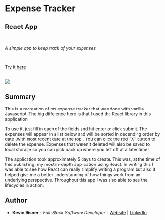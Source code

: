 # Expense Tracker
## React App

<br>

_A simple app to keep track of your expenses_

<br>

Try it [here](https://expense-tracker-kbiz65.herokuapp.com/)

<br>

<image src="src/Screen Shot 2021-01-08 at 10.16.24 AM.png">

## Summary

This is a recreation of my expense tracker that was done with vanilla Javascript. The big difference here is that I used the React library in this application.

To use it, just fill in each of the fields and hit enter or click submit. The expenses will appear in a list below and will be sorted in decending order by date (with most recent date at the top). You can click the red "X" button to delete the expense. Expenses that weren't deleted will also be saved to local storage so you can pick back up where you left off at a later time!

The application took approximately 5 days to create. This was, at the time of this publishing, my most in-depth application using React. In writing this I was able to see how React can really simplify writing a program but also it helped give me a better understanding of how things work from an underlying perspective. Throughout this app I was also able to see the lifecycles in action.

## Author

* **Kevin Bisner** - *Full-Stack Software Developer* - [Website](http://www.kevinbisner.com) | [LinkedIn](https://www.linkedin.com/in/kevinbisner/)
